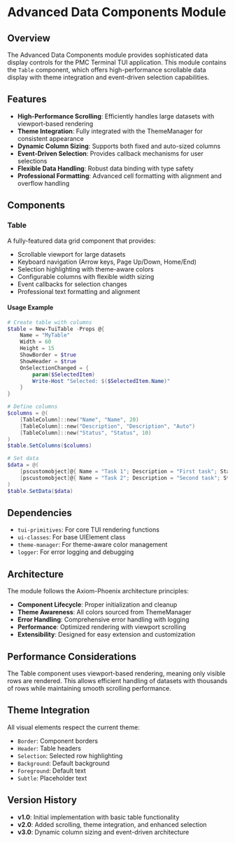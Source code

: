 # Advanced Data Components Module

## Overview

The Advanced Data Components module provides sophisticated data display controls for the PMC Terminal TUI application. This module contains the `Table` component, which offers high-performance scrollable data display with theme integration and event-driven selection capabilities.

## Features

- **High-Performance Scrolling**: Efficiently handles large datasets with viewport-based rendering
- **Theme Integration**: Fully integrated with the ThemeManager for consistent appearance
- **Dynamic Column Sizing**: Supports both fixed and auto-sized columns
- **Event-Driven Selection**: Provides callback mechanisms for user selections
- **Flexible Data Handling**: Robust data binding with type safety
- **Professional Formatting**: Advanced cell formatting with alignment and overflow handling

## Components

### Table

A fully-featured data grid component that provides:

- Scrollable viewport for large datasets
- Keyboard navigation (Arrow keys, Page Up/Down, Home/End)
- Selection highlighting with theme-aware colors
- Configurable columns with flexible width sizing
- Event callbacks for selection changes
- Professional text formatting and alignment

#### Usage Example

```powershell
# Create table with columns
$table = New-TuiTable -Props @{
    Name = "MyTable"
    Width = 60
    Height = 15
    ShowBorder = $true
    ShowHeader = $true
    OnSelectionChanged = {
        param($SelectedItem)
        Write-Host "Selected: $($SelectedItem.Name)"
    }
}

# Define columns
$columns = @(
    [TableColumn]::new("Name", "Name", 20)
    [TableColumn]::new("Description", "Description", "Auto")
    [TableColumn]::new("Status", "Status", 10)
)
$table.SetColumns($columns)

# Set data
$data = @(
    [pscustomobject]@{ Name = "Task 1"; Description = "First task"; Status = "Active" }
    [pscustomobject]@{ Name = "Task 2"; Description = "Second task"; Status = "Completed" }
)
$table.SetData($data)
```

## Dependencies

- `tui-primitives`: For core TUI rendering functions
- `ui-classes`: For base UIElement class
- `theme-manager`: For theme-aware color management
- `logger`: For error logging and debugging

## Architecture

The module follows the Axiom-Phoenix architecture principles:

- **Component Lifecycle**: Proper initialization and cleanup
- **Theme Awareness**: All colors sourced from ThemeManager
- **Error Handling**: Comprehensive error handling with logging
- **Performance**: Optimized rendering with viewport scrolling
- **Extensibility**: Designed for easy extension and customization

## Performance Considerations

The Table component uses viewport-based rendering, meaning only visible rows are rendered. This allows efficient handling of datasets with thousands of rows while maintaining smooth scrolling performance.

## Theme Integration

All visual elements respect the current theme:

- `Border`: Component borders
- `Header`: Table headers
- `Selection`: Selected row highlighting
- `Background`: Default background
- `Foreground`: Default text
- `Subtle`: Placeholder text

## Version History

- **v1.0**: Initial implementation with basic table functionality
- **v2.0**: Added scrolling, theme integration, and enhanced selection
- **v3.0**: Dynamic column sizing and event-driven architecture
